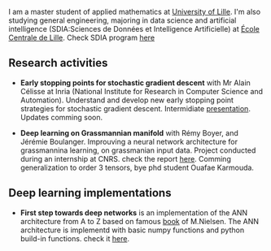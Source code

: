 I am a master student of applied mathematics at [University of Lille](https://fr.wikipedia.org/wiki/Universit%C3%A9_de_Lille). I'm also studying general engineering, majoring in data science and artificial intelligence (SDIA:Sciences de Données et Intelligence Artificielle) at [École Centrale de Lille](https://fr.wikipedia.org/wiki/%C3%89cole_centrale_de_Lille). Check SDIA program [here](http://pierrechainais.ec-lille.fr/Centrale/Option_DAD/Accueil.html) 


## Research activities
* **Early stopping points for stochastic gradient descent** with Mr Alain Célisse at Inria (National Institute for Research in Computer Science and Automation). Understand and develop new early stopping point strategies for stochastic gradient descent. Intermidiate [presentation](https://drive.google.com/file/d/1rpbAnQnRIt2vsz657gnOFtwCPV2wIMw6/view?usp=sharing). Updates comming soon.

* **Deep learning on Grassmannian manifold** with Rémy Boyer, and Jérémie Boulanger. Improuving a neural network architecture for grassmannina learning, on grassmanian input data. Project conducted during an internship at CNRS. check the report [here](https://drive.google.com/file/d/1a_7XhsGrm3UTWS_oko6wWG7E0wHQAUsa/view?usp=sharing). Comming generalization to order 3 tensors, bye phd student Ouafae Karmouda.

## Deep learning implementations
* **First step towards deep networks** is an implementation of the ANN architecture from A to Z based on famous [book](http://neuralnetworksanddeeplearning.com) of M.Nielsen. The ANN architecture is implementd with basic numpy functions and python build-in functions. check it [here](https://github.com/Mohammed-Hssein/Deep-Learning-Architecture).
